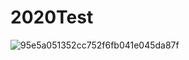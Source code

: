 # 2020Test

![95e5a051352cc752f6fb041e045da87f](media/15858094717280/95e5a051352cc752f6fb041e045da87f.jpg)

